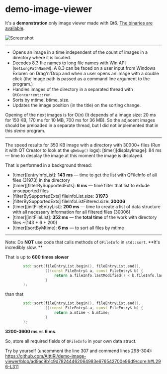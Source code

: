 # demo-image-viewer

It's a **demonstration** only image viewer made with Qt6.
[The binaries are available](https://github.com/AlttiRi/demo-image-viewer/releases).

![Screenshot](https://user-images.githubusercontent.com/16310547/151670175-122043d2-725b-4997-9669-9a147a56d1b2.png)

---

- Opens an image in a time independent of the count of images in a directory where it is located.
- Decodes 8.3  file names to long file names with Win API (`GetLongPathNameW`). A 8.3 can be faced on a user input from Windows Exlorer:
on Drag'n'Drop and when a user opens an image with a double click (the image path is passed as a command line argument to the program.)
- Handles images of the directory in a separated thread with `QtConcurrent::run`.
- Sorts by mtime, btime, size.
- Updates the image position (in the title) on the sorting change.

Opening of the next images is for O(n) (It depends of a image size: 20 ms for 150 KB, 170 ms for 10 MB, 700 ms for 36 MB). 
So the adjacent images should be preloaded in a separate thread, but I did not implemented that in this _demo_ program. 

---

The speed results for 350 KB image with a directory with 30000+ files (Run it with QT Creator to look at the `qDebug()` logs):
[timer][displayImage]: 84 ms — time to desplay the image
at this moment the image is displayed.

That is performed in a background thread:
- [timer][entryInfoList]: **143 ms** — time to get the list with QFileInfo of all files (31973) in the directory
- [timer][filterBySupportedExts]: **6 ms** — time filter that list to exlude unsupported files
- [filterBySupportedExts] fileInfoList.size:         **31973** 
- [filterBySupportedExts] fileInfoListFiltered.size: **30006**
- [timer][initFileEntryList]: **200 ms**  — time to create a list of data structure with all necessary information for all filtered files (30006)
- [timer][initFileList]: **352 ms** — the **total time** of the work with directory files ~(143 + 6 + 200)
- [timer][sortByMtime]: **6 ms** — to sort all files by mtime

---

Note: Do **NOT** use code that calls methods of `QFileInfo` in `std::sort`. **It's incredibly slow. **

That is up to **600 times slower**
```c++
        std::sort(fileEntryList.begin(), fileEntryList.end(),
                  [](const FileEntry& a, const FileEntry& b) {
                      return a.fileInfo.lastModified() < b.fileInfo.lastModified();
                  }
        );
```
than that
```c++
        std::sort(fileEntryList.begin(), fileEntryList.end(),
                  [](const FileEntry& a, const FileEntry& b) {
                      return a.mtime < b.mtime;
                  }
        );
```

**3200-3600 ms** vs **6 ms**.

So, store all required fields of `QFileInfo` in your own data struct.

Try by yourself (uncomment the line 307 and commend lines 298-304): https://github.com/AlttiRi/demo-image-viewer/blob/ad9ac9b1c9d78244462064983e676542700e96d9/core.h#L296-L311
